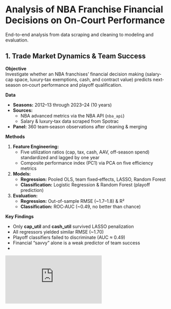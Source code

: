 # Analysis of NBA Franchise Financial Decisions on On-Court Performance

End-to-end analysis from data scraping and cleaning to modeling and evaluation.

## 1. Trade Market Dynamics & Team Success

**Objective**  
Investigate whether an NBA franchises’ financial decision making (salary‐cap space, luxury‐tax exemptions, cash, and contract value) predicts next‐season on‐court performance and playoff qualification.

**Data**  
- **Seasons:** 2012–13 through 2023–24 (10 years)  
- **Sources:**  
  - NBA advanced metrics via the NBA API (`nba_api`)  
  - Salary & luxury‐tax data scraped from Spotrac  
- **Panel:** 360 team‐season observations after cleaning & merging

**Methods**  
1. **Feature Engineering:**  
   - Five utilization ratios (cap, tax, cash, AAV, off-season spend) standardized and lagged by one year  
   - Composite performance index (PC1) via PCA on five efficiency metrics  
2. **Models:**  
   - **Regression:** Pooled OLS, team fixed‐effects, LASSO, Random Forest  
   - **Classification:** Logistic Regression & Random Forest (playoff prediction)  
3. **Evaluation:**  
   - **Regression:** Out-of-sample RMSE (~1.7–1.8) & R²  
   - **Classification:** ROC‐AUC (~0.49, no better than chance)  

**Key Findings**  
- Only **cap_util** and **cash_util** survived LASSO penalization  
- All regressors yielded similar RMSE (~1.70)  
- Playoff classifiers failed to discriminate (AUC ≈ 0.49)  
- Financial “savvy” alone is a weak predictor of team success
- 

![R Markdown File](https://shankar-veludandi.github.io/ITWS_6600/DataAnalytics_A4_Shankar_Veludandi.html)
